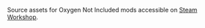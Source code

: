 Source assets for Oxygen Not Included mods accessible on [Steam Workshop](https://steamcommunity.com/id/digzol/myworkshopfiles/?appid=322330).
